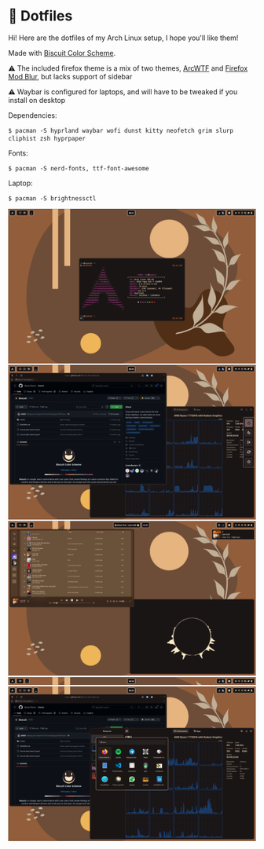 # 🍪 Dotfiles

Hi! Here are the dotfiles of my Arch Linux setup, I hope you'll like them!

Made with <a href="https://github.com/Biscuit-Theme">Biscuit Color Scheme</a>.

⚠️ The included firefox theme is a mix of two themes, <a href="https://github.com/KiKaraage/ArcWTF/">ArcWTF</a> and <a href="https://github.com/datguypiko/Firefox-Mod-Blur?tab=readme-ov-file">Firefox Mod Blur</a>, but lacks support of sidebar

⚠️ Waybar is configured for laptops, and will have to be tweaked if you install on desktop

Dependencies:

    $ pacman -S hyprland waybar wofi dunst kitty neofetch grim slurp cliphist zsh hyprpaper

Fonts:

    $ pacman -S nerd-fonts, ttf-font-awesome

Laptop:

    $ pacman -S brightnessctl

<img src="/assets/desktop.png">
<img src="/assets/powermenu.png">
<img src="/assets/spotify.png">
<img src="/assets/waybar.png">
<img src="/assets/miscellanous.png">
